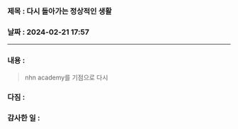 ### 제목 :  다시 돌아가는 정상적인 생활

### 날짜 : 2024-02-21 17:57

----

### 내용 :
> nhn academy를 기점으로 다시 

### 다짐 :
>
### 감사한 일 :
>